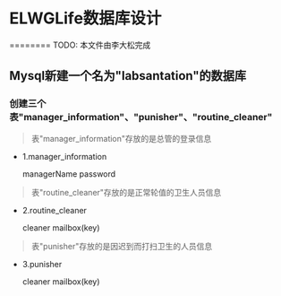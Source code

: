 # ELWGLife数据库设计
========
TODO: 本文件由李大松完成


## Mysql新建一个名为"labsantation"的数据库

### 创建三个表"manager_information"、"punisher"、"routine_cleaner"

> 表"manager_information"存放的是总管的登录信息

* 1.manager_information 

	managerName   password

> 表"routine_cleaner"存放的是正常轮值的卫生人员信息

* 2.routine_cleaner 

	cleaner   mailbox(key)

> 表"punisher"存放的是因迟到而打扫卫生的人员信息

* 3.punisher 

	cleaner   mailbox(key)
